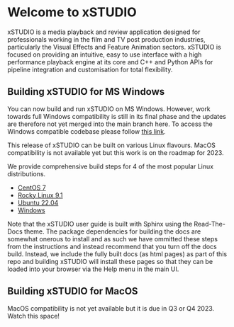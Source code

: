 # Welcome to xSTUDIO

xSTUDIO is a media playback and review application designed for professionals working in the film and TV post production industries, particularly the Visual Effects and Feature Animation sectors. xSTUDIO is focused on providing an intuitive, easy to use interface with a high performance playback engine at its core and C++ and Python APIs for pipeline integration and customisation for total flexibility.

## Building xSTUDIO for MS Windows

You can now build and run xSTUDIO on MS Windows. However, work towards full Windows compatibility is still in its final phase and the updates are therefore not yet merged into the main branch here. To access the Windows compatible codebase please follow [this link](https://github.com/mpkepic/xstudio/tree/windows).

This release of xSTUDIO can be built on various Linux flavours. MacOS compatibility is not available yet but this work is on the roadmap for 2023.

We provide comprehensive build steps for 4 of the most popular Linux distributions.

* [CentOS 7](docs/build_guides/centos_7.md)
* [Rocky Linux 9.1](docs/build_guides/rocky_linux_9_1.md)
* [Ubuntu 22.04](docs/build_guides/ubuntu_22_04.md)
* [Windows](docs/build_guides/windows.md)

Note that the xSTUDIO user guide is built with Sphinx using the Read-The-Docs theme. The package dependencies for building the docs are somewhat onerous to install and as such we have ommitted these steps from the instructions and instead recommend that you turn off the docs build. Instead, we include the fully built docs (as html pages) as part of this repo and building xSTUDIO will install these pages so that they can be loaded into your browser via the Help menu in the main UI.

## Building xSTUDIO for MacOS

MacOS compatibility is not yet available but it is due in Q3 or Q4 2023. Watch this space!
